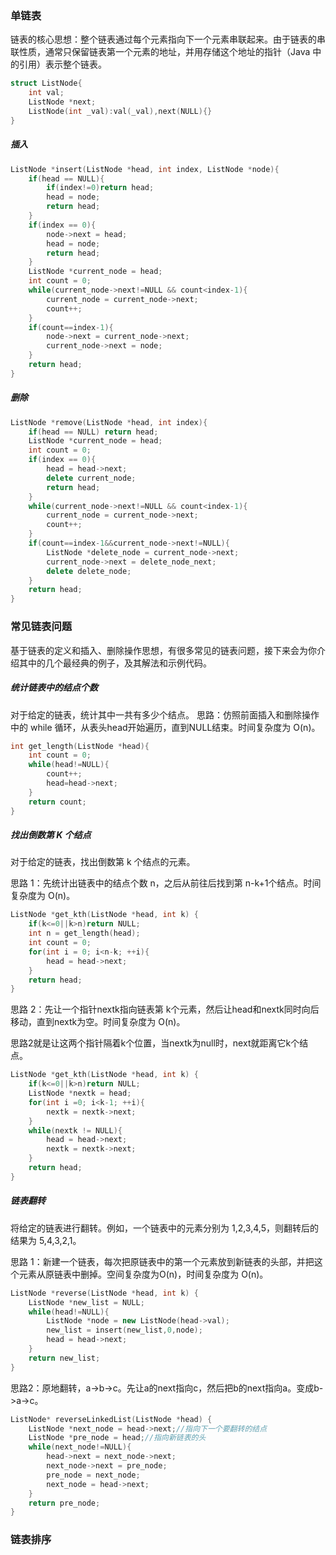 ### 单链表

链表的核心思想：整个链表通过每个元素指向下一个元素串联起来。由于链表的串联性质，通常只保留链表第一个元素的地址，并用存储这个地址的指针（Java 中的引用）表示整个链表。

```cpp
struct ListNode{
    int val;
    ListNode *next;
    ListNode(int _val):val(_val),next(NULL){}
}
```

##### 插入

```cpp
ListNode *insert(ListNode *head, int index, ListNode *node){
    if(head == NULL){
        if(index!=0)return head;
        head = node;
        return head;
    }
    if(index == 0){
        node->next = head;
        head = node;
        return head;
    }
    ListNode *current_node = head;
    int count = 0;
    while(current_node->next!=NULL && count<index-1){
        current_node = current_node->next;
        count++;
    }
    if(count==index-1){
        node->next = current_node->next;
        current_node->next = node;
    }
    return head;
}
```

##### 删除

```cpp
ListNode *remove(ListNode *head, int index){
    if(head == NULL) return head;
    ListNode *current_node = head;
    int count = 0;
    if(index == 0){
        head = head->next;
        delete current_node;
        return head;
    }
    while(current_node->next!=NULL && count<index-1){
        current_node = current_node->next;
        count++;
    }
    if(count==index-1&&current_node->next!=NULL){
        ListNode *delete_node = current_node->next;
        current_node->next = delete_node_next;
        delete delete_node;
    }
    return head;
}
```



### 常见链表问题 

基于链表的定义和插入、删除操作思想，有很多常见的链表问题，接下来会为你介绍其中的几个最经典的例子，及其解法和示例代码。 

##### 统计链表中的结点个数 

对于给定的链表，统计其中一共有多少个结点。 思路：仿照前面插入和删除操作中的 while 循环，从表头head开始遍历，直到NULL结束。时间复杂度为 O(n)。

```cpp
int get_length(ListNode *head){
    int count = 0;
    while(head!=NULL){
        count++;
        head=head->next;
    }
    return count;
}
```

##### 找出倒数第 K 个结点 

对于给定的链表，找出倒数第 k 个结点的元素。 

思路 1：先统计出链表中的结点个数 n，之后从前往后找到第 n-k+1个结点。时间复杂度为 O(n)。

```cpp
ListNode *get_kth(ListNode *head, int k) {
    if(k<=0||k>n)return NULL;
    int n = get_length(head);
    int count = 0;
    for(int i = 0; i<n-k; ++i){
        head = head->next;
    }
    return head;
}
```

思路 2：先让一个指针nextk指向链表第 k个元素，然后让head和nextk同时向后移动，直到nextk为空。时间复杂度为 O(n)。

思路2就是让这两个指针隔着k个位置，当nextk为null时，next就距离它k个结点。

```cpp
ListNode *get_kth(ListNode *head, int k) {
    if(k<=0||k>n)return NULL;
    ListNode *nextk = head;
    for(int i =0; i<k-1; ++i){
        nextk = nextk->next;
    }
    while(nextk != NULL){
        head = head->next;
        nextk = nextk->next;
    }
    return head;
}
```

##### 链表翻转

将给定的链表进行翻转。例如，一个链表中的元素分别为 1,2,3,4,5，则翻转后的结果为 5,4,3,2,1。 

思路 1：新建一个链表，每次把原链表中的第一个元素放到新链表的头部，并把这个元素从原链表中删掉。空间复杂度为O(n)，时间复杂度为 O(n)。

```cpp
ListNode *reverse(ListNode *head, int k) {
	ListNode *new_list = NULL;
    while(head!=NULL){
        ListNode *node = new ListNode(head->val);
        new_list = insert(new_list,0,node);
        head = head->next;
    }
    return new_list;
}
```

思路2：原地翻转，a->b->c。先让a的next指向c，然后把b的next指向a。变成b->a->c。

```cpp
ListNode* reverseLinkedList(ListNode *head) {
    ListNode *next_node = head->next;//指向下一个要翻转的结点
    ListNode *pre_node = head;//指向新链表的头
    while(next_node!=NULL){
        head->next = next_node->next;
        next_node->next = pre_node;
        pre_node = next_node;
        next_node = head->next;
    }
    return pre_node;
}
```

### 链表排序

```

```

